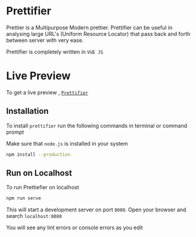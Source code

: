 # Prettifier

Prettier is a Multipurpose Modern prettier. Prettifier can be useful in analysing large URL's (Uniform Resource Locator) that pass back and forth between server with very ease.

Prettifier is completely written in `VUE JS`

# Live Preview

To get a live preview , [`Prettifier`](https://himanshuy12345yadav.github.io/prettifier)

## Installation

To install `prettifier` run the following commands in terminal or command prompt

Make sure that `node.js` is installed in your system

```bash
npm install --production
```

## Run on Localhost

To run Prettiefier on localhost

```bash
npm run serve
```

This will start a development server on port `8080`. Open your browser and search `localhost:8080`

You will see any lint errors or console errors as you edit
